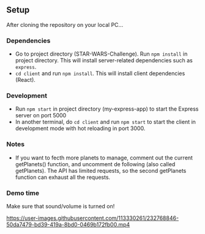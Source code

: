 ## Setup

After cloning the repository on your local PC...

### Dependencies

- Go to project directory (STAR-WARS-Challenge). Run `npm install` in project directory. This will install server-related dependencies such as `express`.
- `cd client` and run `npm install`. This will install client dependencies (React).

### Development

- Run `npm start` in project directory (my-express-app) to start the Express server on port 5000
- In another terminal, do `cd client` and run `npm start` to start the client in development mode with hot reloading in port 3000.

### Notes

- If you want to fecth more planets to manage, comment out the current getPlanets() function, and uncomment de following (also called getPlanets). The API has limited requests, so the second getPlanets function can exhaust all the requests. 

### Demo time
Make sure that sound/volume is turned on!

https://user-images.githubusercontent.com/113330261/232768846-50da7479-bd39-419a-8bd0-0469b172fb00.mp4

